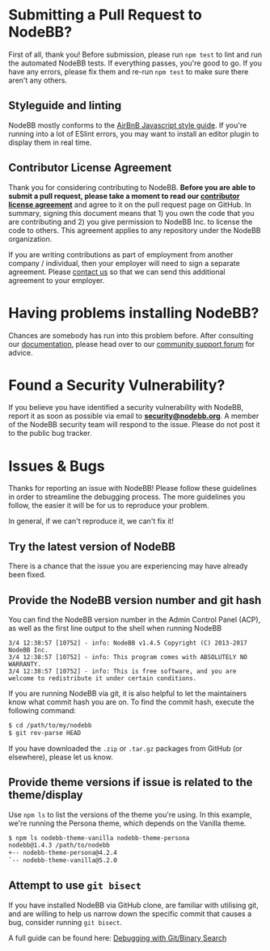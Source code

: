 # Submitting a Pull Request to NodeBB?

First of all, thank you! Before submission, please run `npm test` to lint and run the automated NodeBB tests. If everything passes, you're good to go. If you have any errors, please fix them and re-run `npm test` to make sure there aren't any others.

## Styleguide and linting

NodeBB mostly conforms to the [AirBnB Javascript style guide](https://github.com/airbnb/javascript#readme). If you're running into a lot of ESlint errors, you may want to install an editor plugin to display them in real time.

## Contributor License Agreement

Thank you for considering contributing to NodeBB. **Before you are able to submit a pull request, please take a moment to read our [contributor license agreement](https://gist.github.com/psychobunny/65946d7aa8854b12fab9)** and agree to it on the pull request page on GitHub. In summary, signing this document means that 1) you own the code that you are contributing and 2) you give permission to NodeBB Inc. to license the code to others. This agreement applies to any repository under the NodeBB organization.

If you are writing contributions as part of employment from another company / individual, then your employer will need to sign a separate agreement. Please [contact us](mailto:accounts@nodebb.org) so that we can send this additional agreement to your employer.


# Having problems installing NodeBB?

Chances are somebody has run into this problem before. After consulting our [documentation](https://docs.nodebb.org/en/latest/installing/os.html), please head over to our [community support forum](https://community.nodebb.org) for advice.

# Found a Security Vulnerability?

If you believe you have identified a security vulnerability with NodeBB, report it as soon as possible via email to **security@nodebb.org**.
A member of the NodeBB security team will respond to the issue.
Please do not post it to the public bug tracker.

# Issues & Bugs

Thanks for reporting an issue with NodeBB! Please follow these guidelines in order to streamline the debugging process. The more guidelines you follow, the easier it will be for us to reproduce your problem.

In general, if we can't reproduce it, we can't fix it!

## Try the latest version of NodeBB

There is a chance that the issue you are experiencing may have already been fixed.

## Provide the NodeBB version number and git hash

You can find the NodeBB version number in the Admin Control Panel (ACP), as well as the first line output to the shell when running NodeBB

``` plaintext
3/4 12:38:57 [10752] - info: NodeBB v1.4.5 Copyright (C) 2013-2017 NodeBB Inc.
3/4 12:38:57 [10752] - info: This program comes with ABSOLUTELY NO WARRANTY.
3/4 12:38:57 [10752] - info: This is free software, and you are welcome to redistribute it under certain conditions.
```

If you are running NodeBB via git, it is also helpful to let the maintainers know what commit hash you are on. To find the commit hash, execute the following command:

``` bash
$ cd /path/to/my/nodebb
$ git rev-parse HEAD
```

If you have downloaded the `.zip` or `.tar.gz` packages from GitHub (or elsewhere), please let us know.

## Provide theme versions if issue is related to the theme/display
Use `npm ls` to list the versions of the theme you're using. In this example, we're running the Persona theme, which depends on the Vanilla theme.

``` bash
$ npm ls nodebb-theme-vanilla nodebb-theme-persona
nodebb@1.4.3 /path/to/nodebb
+-- nodebb-theme-persona@4.2.4
`-- nodebb-theme-vanilla@5.2.0
```

## Attempt to use `git bisect`

If you have installed NodeBB via GitHub clone, are familiar with utilising git, and are willing to help us narrow down the specific commit that causes a bug, consider running `git bisect`.

A full guide can be found here: [Debugging with Git/Binary Search](http://git-scm.com/book/en/Git-Tools-Debugging-with-Git#Binary-Search)
